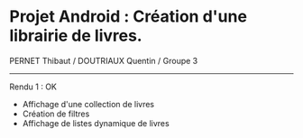 # Projet Android : Création d'une librairie de livres.

PERNET Thibaut / DOUTRIAUX Quentin / Groupe 3 

-------------------------------------------------------------

Rendu 1 : OK

- Affichage d'une collection de livres
- Création de filtres
- Affichage de listes dynamique de livres
